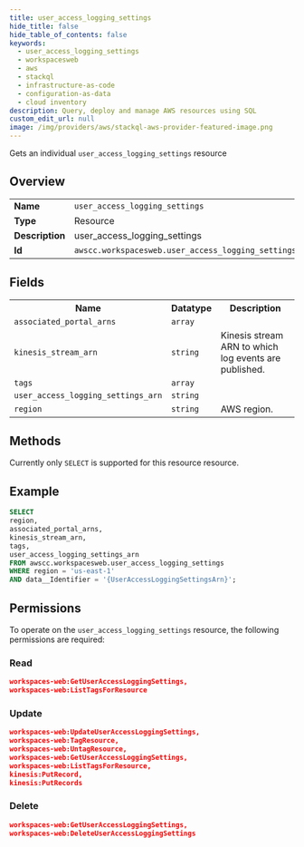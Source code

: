 ```yaml
---
title: user_access_logging_settings
hide_title: false
hide_table_of_contents: false
keywords:
  - user_access_logging_settings
  - workspacesweb
  - aws
  - stackql
  - infrastructure-as-code
  - configuration-as-data
  - cloud inventory
description: Query, deploy and manage AWS resources using SQL
custom_edit_url: null
image: /img/providers/aws/stackql-aws-provider-featured-image.png
---
```

Gets an individual <code>user_access_logging_settings</code> resource

## Overview
<table><tbody>
<tr><td><b>Name</b></td><td><code>user_access_logging_settings</code></td></tr>
<tr><td><b>Type</b></td><td>Resource</td></tr>
<tr><td><b>Description</b></td><td>user_access_logging_settings</td></tr>
<tr><td><b>Id</b></td><td><code>awscc.workspacesweb.user_access_logging_settings</code></td></tr>
</tbody></table>

## Fields
<table><tbody>
<tr><th>Name</th><th>Datatype</th><th>Description</th></tr>
<tr><td><code>associated_portal_arns</code></td><td><code>array</code></td><td></td></tr>
<tr><td><code>kinesis_stream_arn</code></td><td><code>string</code></td><td>Kinesis stream ARN to which log events are published.</td></tr>
<tr><td><code>tags</code></td><td><code>array</code></td><td></td></tr>
<tr><td><code>user_access_logging_settings_arn</code></td><td><code>string</code></td><td></td></tr>
<tr><td><code>region</code></td><td><code>string</code></td><td>AWS region.</td></tr>

</tbody></table>

## Methods
Currently only <code>SELECT</code> is supported for this resource resource.

## Example
```sql
SELECT
region,
associated_portal_arns,
kinesis_stream_arn,
tags,
user_access_logging_settings_arn
FROM awscc.workspacesweb.user_access_logging_settings
WHERE region = 'us-east-1'
AND data__Identifier = '{UserAccessLoggingSettingsArn}';
```

## Permissions

To operate on the <code>user_access_logging_settings</code> resource, the following permissions are required:

### Read
```json
workspaces-web:GetUserAccessLoggingSettings,
workspaces-web:ListTagsForResource
```

### Update
```json
workspaces-web:UpdateUserAccessLoggingSettings,
workspaces-web:TagResource,
workspaces-web:UntagResource,
workspaces-web:GetUserAccessLoggingSettings,
workspaces-web:ListTagsForResource,
kinesis:PutRecord,
kinesis:PutRecords
```

### Delete
```json
workspaces-web:GetUserAccessLoggingSettings,
workspaces-web:DeleteUserAccessLoggingSettings
```


